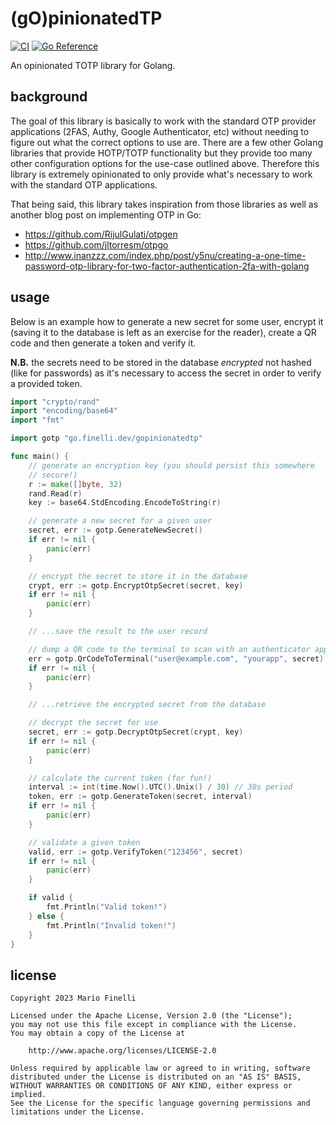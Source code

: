 # (gO)pinionatedTP

[![CI](https://github.com/mfinelli/gopinionatedtp/actions/workflows/default.yml/badge.svg)](https://github.com/mfinelli/gopinionatedtp/actions/workflows/default.yml)
[![Go Reference](https://pkg.go.dev/badge/go.finelli.dev/gopinionatedtp.svg)](https://pkg.go.dev/go.finelli.dev/gopinionatedtp)

An opinionated TOTP library for Golang.

## background

The goal of this library is basically to work with the standard OTP provider
applications (2FAS, Authy, Google Authenticator, etc) without needing to
figure out what the correct options to use are. There are a few other Golang
libraries that provide HOTP/TOTP functionality but they provide too many other
configuration options for the use-case outlined above. Therefore this library
is extremely opinionated to only provide what's necessary to work with the
standard OTP applications.

That being said, this library takes inspiration from those libraries as well
as another blog post on implementing OTP in Go:

- https://github.com/RijulGulati/otpgen
- https://github.com/jltorresm/otpgo
- http://www.inanzzz.com/index.php/post/y5nu/creating-a-one-time-password-otp-library-for-two-factor-authentication-2fa-with-golang

## usage

Below is an example how to generate a new secret for some user, encrypt it
(saving it to the database is left as an exercise for the reader), create a QR
code and then generate a token and verify it.

**N.B.** the secrets need to be stored in the database _encrypted_ not hashed
(like for passwords) as it's necessary to access the secret in order to verify
a provided token.

```go
import "crypto/rand"
import "encoding/base64"
import "fmt"

import gotp "go.finelli.dev/gopinionatedtp"

func main() {
	// generate an encryption key (you should persist this somewhere
	// secure!)
	r := make([]byte, 32)
	rand.Read(r)
	key := base64.StdEncoding.EncodeToString(r)

	// generate a new secret for a given user
	secret, err := gotp.GenerateNewSecret()
	if err != nil {
		panic(err)
	}

	// encrypt the secret to store it in the database
	crypt, err := gotp.EncryptOtpSecret(secret, key)
	if err != nil {
		panic(err)
	}

	// ...save the result to the user record

	// dump a QR code to the terminal to scan with an authenticator app
	err = gotp.QrCodeToTerminal("user@example.com", "yourapp", secret)
	if err != nil {
		panic(err)
	}

	// ...retrieve the encrypted secret from the database

	// decrypt the secret for use
	secret, err := gotp.DecryptOtpSecret(crypt, key)
	if err != nil {
		panic(err)
	}

	// calculate the current token (for fun!)
	interval := int(time.Now().UTC().Unix() / 30) // 30s period
	token, err := gotp.GenerateToken(secret, interval)
	if err != nil {
		panic(err)
	}

	// validate a given token
	valid, err := gotp.VerifyToken("123456", secret)
	if err != nil {
		panic(err)
	}

	if valid {
		fmt.Println("Valid token!")
	} else {
		fmt.Println("Invalid token!")
	}
}
```

## license

```
Copyright 2023 Mario Finelli

Licensed under the Apache License, Version 2.0 (the "License");
you may not use this file except in compliance with the License.
You may obtain a copy of the License at

    http://www.apache.org/licenses/LICENSE-2.0

Unless required by applicable law or agreed to in writing, software
distributed under the License is distributed on an "AS IS" BASIS,
WITHOUT WARRANTIES OR CONDITIONS OF ANY KIND, either express or implied.
See the License for the specific language governing permissions and
limitations under the License.
```
